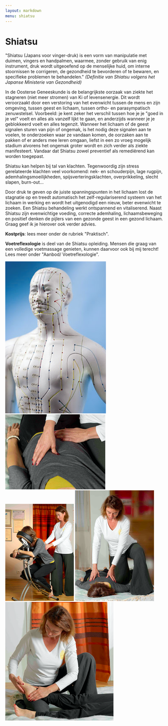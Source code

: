 ```yaml
---
layout: markdown
menu: shiatsu
---
```

# Shiatsu

"Shiatsu (Japans voor vinger-druk)  is een vorm van manipulatie met duimen, vingers en handpalmen, waarmee, zonder gebruik van enig instrument, druk wordt uitgeoefend op de menselijke huid, om interne stoornissen te corrigeren, de gezondheid te bevorderen of te bewaren, en specifieke problemen te behandelen." *(Definitie van Shiatsu volgens het Japanse Ministerie van Gezondheid)*

In de Oosterse Geneeskunde is de belangrijkste oorzaak van ziekte het stagneren (niet meer stromen) van Ki of levensenergie. Dit wordt veroorzaakt door een verstoring van het evenwicht tussen de mens en zijn omgeving, tussen geest en lichaam, tussen ortho- en parasympatisch zenuwstelsel. Voorbeeld: je kent zeker het verschil tussen hoe je je "goed in je vel" voelt en alles als vanzelf lijkt te gaan, en anderzijds wanneer je je geblokkeerd voelt en alles tegenzit. Wanneer het lichaam of de geest signalen sturen van pijn of ongemak, is het nodig deze signalen aan te voelen, te onderzoeken waar ze vandaan komen, de oorzaken aan te pakken of er anders mee leren omgaan, liefst in een zo vroeg mogelijk stadium alvorens het ongemak groter wordt en zich verder als ziekte manifesteert. Vandaar dat Shiatsu zowel preventief als remediërend kan worden toegepast. 
 
Shiatsu kan helpen bij tal van klachten. Tegenwoordig zijn stress gerelateerde klachten veel voorkomend: nek- en schouderpijn, lage rugpijn, ademhalingsmoeilijkheden, spijsverteringsklachten, overprikkeling, slecht slapen, burn-out...

Door druk te geven op de juiste  spanningspunten in het lichaam lost de stagnatie op en treedt automatisch het zelf-regulariserend systeem van het lichaam in werking en wordt het uitgenodigd een nieuw, beter evenwicht te zoeken. Een Shiatsu behandeling werkt ontspannend en vitaliserend.
Naast Shiatsu zijn evenwichtige voeding, correcte ademhaling, lichaamsbeweging en positief denken de pijlers van een gezonde geest in een gezond lichaam. Graag geef ik je hierover ook verder advies.

**Kostprijs**: lees meer onder de rubriek "Praktisch".

**Voetreflexologie** is deel van de Shiatsu opleiding. Mensen die graag van een volledige voetmassage genieten, kunnen daarvoor ook bij mij terecht! Lees meer onder "Aanbod/ Voetreflexologie".

![drukpunten](images/drukpunten.png)
![drukpunten](images/buik_web.png)
![drukpunten](images/stoel_web.png)
![drukpunten](images/rug_web.png)
![drukpunten](images/voet_web.png)

